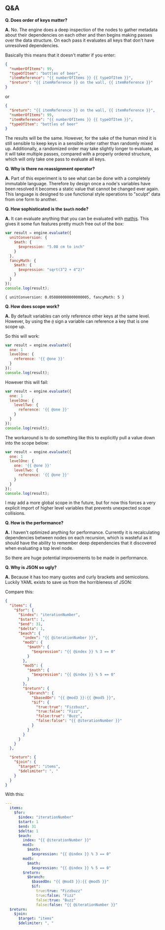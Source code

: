 ## Q&A

__Q. Does order of keys matter?__

__A.__ No. The engine does a deep inspection of the nodes to gather metadata about their dependencies on each other and then begins making passes over the data structure. On each pass it evaluates all keys that don't have unresolved dependencies.

Basically this means that it doesn't matter if you enter:

```json
{
  "numberOfItems": 99,
  "typeOfItem": "bottles of beer",
  "itemReference": "{{ numberOfItems }} {{ typeOfItem }}",
  "$return": "{{ itemReference }} on the wall, {{ itemReference }}"
}
```

or

```json
{
  "$return": "{{ itemReference }} on the wall, {{ itemReference }}",
  "numberOfItems": 99,
  "itemReference": "{{ numberOfItems }} {{ typeOfItem }}",
  "typeOfItem": "bottles of beer"
}
```

The results will be the same. However, for the sake of the human mind it is still sensible to keep keys in a sensible order rather than randomly mixed up. Additionally, a randomized order may take slightly longer to evaluate, as it will take multiple passes, compared with a properly ordered structure, which will only take one pass to evaluate all keys.

__Q. Why is there no reassignment operator?__

__A.__ Part of this experiment is to see what can be done with a completely immutable language. Therefore by design once a node's variables have been resolved it becomes a static value that cannot be changed ever again. This language is designed to use functional style operations to "sculpt" data from one form to another.

__Q. How sophisticated is the `$math` node?__

__A.__ It can evaluate anything that you can be evaluated with [mathjs](http://mathjs.org/). This gives it some fun features pretty much free out of the box:

```js
var result = engine.evaluate({
  unitConversion: {
    $math: {
      $expression: "5.08 cm to inch"
    }
  },
  fancyMath: {
    $math: {
      $expression: "sqrt(3^2 + 4^2)"
    }
  }
});
console.log(result);
```

```
{ unitConversion: 0.050800000000000005, fancyMath: 5 }
```

__Q. How does scope work?__

__A.__ By default variables can only reference other keys at the same level. However, by using the `@` sign a variable can reference a key that is one scope up.

So this will work:

```js
var result = engine.evaluate({
  one: 1
  levelOne: {
    reference: '{{ @one }}'
  }
});
console.log(result);
```

However this will fail:

```js
var result = engine.evaluate({
  one: 1
  levelOne: {
    levelTwo: {
      reference: '{{ @one }}'
    }
  }
});
console.log(result);
```

The workaround is to do something like this to explicitly pull a value down into the scope below:

```js
var result = engine.evaluate({
  one: 1
  levelOne: {
    one: '{{ @one }}'
    levelTwo: {
      reference: '{{ @one }}'
    }
  }
});
console.log(result);
```

I may add a more global scope in the future, but for now this forces a very explicit import of higher level variables that prevents unexpected scope collisions.

__Q. How is the performance?__

__A.__ I haven't optimized anything for performance. Currently it is recalculating dependencies between nodes on each recursion, which is wasteful as it should have the ability to remember deep dependencies that it discovered when evaluating a top level node.

So there are huge potential improvements to be made in performance.

__Q. Why is JSON so ugly?__

__A.__ Because it has too many quotes and curly brackets and semicolons. Luckily YAML exists to save us from the horribleness of JSON:

Compare this:

```json
{
  "items": {
    "$for": {
      "$index": "iterationNumber",
      "$start": 1,
      "$end": 31,
      "$delta": 1,
      "$each": {
        "index": "{{ @iterationNumber }}",
        "mod3": {
          "$math": {
            "$expression": "{{ @index }} % 3 == 0"
          }
        },
        "mod5": {
          "$math": {
            "$expression": "{{ @index }} % 5 == 0"
          }
        },
        "$return": {
          "$branch": {
            "$basedOn": "{{ @mod3 }}:{{ @mod5 }}",
            "$if": {
              "true:true": "Fizzbuzz",
              "true:false": "Fizz",
              "false:true": "Buzz",
              "false:false": "{{ @iterationNumber }}"
            }
          }
        }
      }
    }
  },

  "$return": {
    "$join": {
      "$target": "items",
      "$delimiter": ", "
    }
  }
}
```

With this:

```yaml
---
  items:
    $for:
      $index: "iterationNumber"
      $start: 1
      $end: 31
      $delta: 1
      $each:
        index: "{{ @iterationNumber }}"
        mod3:
          $math:
            $expression: "{{ @index }} % 3 == 0"
        mod5:
          $math:
            $expression: "{{ @index }} % 5 == 0"
        $return:
          $branch:
            $basedOn: "{{ @mod3 }}:{{ @mod5 }}"
            $if:
              true:true: "Fizzbuzz"
              true:false: "Fizz"
              false:true: "Buzz"
              false:false: "{{ @iterationNumber }}"
  $return:
    $join:
      $target: "items"
      $delimiter: ", "
```